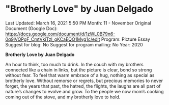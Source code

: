 # "Brotherly Love" by Juan Delgado

Last Updated: March 16, 2021 5:50 PM
Month: 11 - November
Original Document (Google Doc): https://docs.google.com/document/d/1zWL0B79n6-0q9lVQPgF_CmtVkiTzl_gKCaEQQ1Myg1c/edit
Program: Picture Essay
Suggest for blog: No
Suggest for program mailing: No
Year: 2020

**Brotherly Love by Juan Delgado**

An hour to think, too much to drink. In the couch with my brothers connected like a chain in links, but the picture is clear, bond so strong without fear. To feel that warm embrace of a hug, nothing as special as brotherly love. Without remorse or regrets, but precious memories to never forget, the years that past, the hatred, the flights, the laughs are all part of nature’s changes to evolve and grow. To the people we now mom’s cooking coming out of the stove, and my brotherly love to hold.